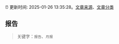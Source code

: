 :alarm_clock: 更新时间: 2025-01-26 13:35:28。[文章来源](/README.md)、[文章分类](/TAGS.md)

## 报告


> 关键字：`报告`、`月报`



